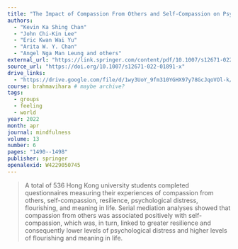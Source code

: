 ```yaml
---
title: "The Impact of Compassion From Others and Self-Compassion on Psychological Distress, Flourishing, and Meaning in Life Among University Students"
authors:
  - "Kevin Ka Shing Chan"
  - "John Chi-Kin Lee"
  - "Eric Kwan Wai Yu"
  - "Arita W. Y. Chan"
  - "Angel Nga Man Leung and others"
external_url: "https://link.springer.com/content/pdf/10.1007/s12671-022-01891-x.pdf"
source_url: "https://doi.org/10.1007/s12671-022-01891-x"
drive_links:
  - "https://drive.google.com/file/d/1wy3UoY_9fm310YGHX97y78GcJqoVOl-k/view?usp=drivesdk"
course: brahmavihara # maybe archive?
tags:
  - groups
  - feeling
  - world
year: 2022
month: apr
journal: mindfulness
volume: 13
number: 6
pages: "1490--1498"
publisher: springer
openalexid: W4229050745
---
```


> A total of 536 Hong Kong university students completed questionnaires measuring their experiences of compassion from others, self-compassion, resilience, psychological distress, flourishing, and meaning in life.
Serial mediation analyses showed that compassion from others was associated positively with self-compassion, which was, in turn, linked to greater resilience and consequently lower levels of psychological distress and higher levels of flourishing and meaning in life.
